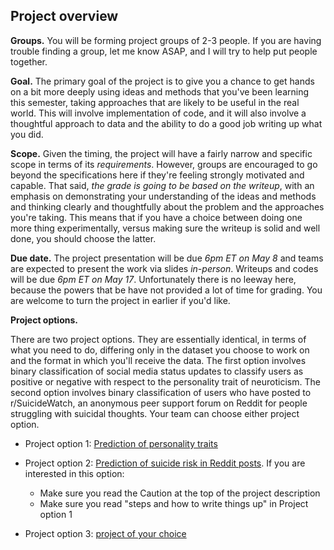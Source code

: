 ## Project overview



**Groups.** You will be forming project groups of 2-3 people. If you are having trouble finding a group, let me know ASAP, and I will try to help put people together. 

**Goal.** The primary goal of the project is to give you a chance to get hands on a bit more deeply using ideas and methods that you've been learning this semester, taking approaches that are likely to be useful in the real world.  This will involve implementation of code, and it will also involve a thoughtful approach to data and the ability to do a good job writing up what you did.

**Scope.**  Given the timing, the project will have a fairly narrow and specific scope in terms of its *requirements*. However, groups are encouraged to go beyond the specifications here if they're feeling strongly motivated and capable.  That said, *the grade is going to be based on the writeup*, with an emphasis on demonstrating your understanding of the ideas and methods and thinking clearly and thoughtfully about the problem and the approaches you're taking.  This means that if you have a choice between doing one more thing experimentally, versus making sure the writeup is solid and well done, you should choose the latter.

**Due date.** The project presentation will be due *6pm ET on May 8* and teams are expected to present the work via slides *in-person*.  Writeups and codes will be due *6pm ET on May 17*.  Unfortunately there is no leeway here, because the powers that be have not provided a lot of time for grading.  You are welcome to turn the project in earlier if you'd like.

**Project options.**

There are two project options. They are essentially identical, in terms of what you need to do, differing only in the dataset you choose to work on and the format in which you'll receive the data.  The first option involves binary classification of social media status updates to classify users as positive or negative with respect to the personality trait of neuroticism.  The second option involves binary classification of users who have posted to r/SuicideWatch, an anonymous peer support forum on Reddit for people struggling with suicidal thoughts.  Your team can choose either project option.  

- Project option 1: [Prediction of personality traits ](project_personality.md)

- Project option 2: [Prediction of suicide risk in Reddit posts](project_sw.md).  If you are interested in this option:
	- Make sure you read the Caution at the top of the project description
	- Make sure you read "steps and how to write things up" in Project option 1
	
- Project option 3: [project of your choice](project_of_your_choice.md)

